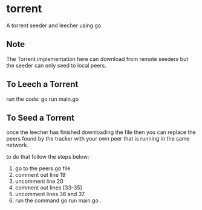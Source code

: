 # torrent
A torrent seeder and leecher using go

## Note
The Torrent implementation here can download from remote seeders but the seeder can only seed to local peers.

## To Leech a Torrent
run the code: 
go run main.go <Insert Port> <Insert Torrent>

  
## To Seed a Torrent
once the leecher has finished downloading the file then you can replace the peers found by the tracker with your own peer that is running in the same network.

to do that follow the steps below:
1. go to the peers.go file
2. comment out line 19
3. uncomment line 20
4. comment out lines [33-35]
5. uncomment lines 36 and 37.
6. run the command go run main.go <Insert Port> <Insert Torrent>.
